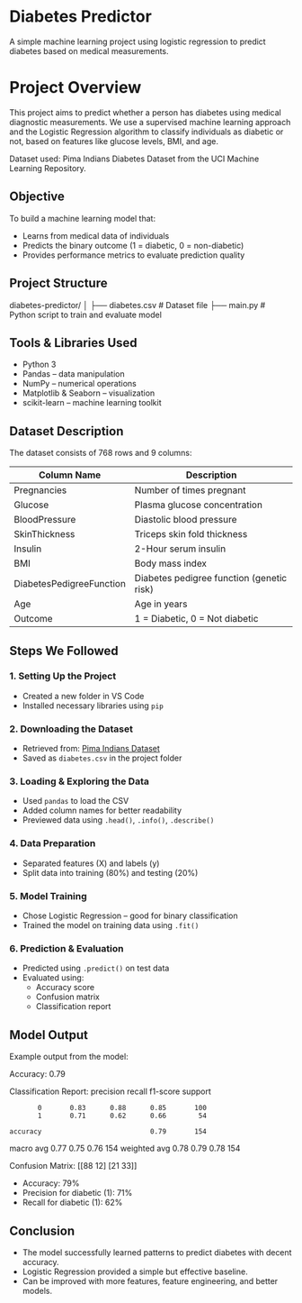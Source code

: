 # Diabetes Predictor
A simple machine learning project using logistic regression to predict diabetes based on medical measurements.


#  Project Overview

This project aims to predict whether a person has diabetes using medical diagnostic measurements. We use a supervised machine learning approach and the Logistic Regression algorithm to classify individuals as diabetic or not, based on features like glucose levels, BMI, and age.

Dataset used: Pima Indians Diabetes Dataset from the UCI Machine Learning Repository.


## Objective

To build a machine learning model that:
- Learns from medical data of individuals
- Predicts the binary outcome (1 = diabetic, 0 = non-diabetic)
- Provides performance metrics to evaluate prediction quality


## Project Structure

diabetes-predictor/
│
├── diabetes.csv              # Dataset file
├── main.py                   # Python script to train and evaluate model



## Tools & Libraries Used

- Python 3
- Pandas – data manipulation
- NumPy – numerical operations
- Matplotlib & Seaborn – visualization
- scikit-learn – machine learning toolkit



## Dataset Description

The dataset consists of 768 rows and 9 columns:

| Column Name              | Description                                |
|--------------------------|--------------------------------------------|
| Pregnancies              | Number of times pregnant                   |
| Glucose                  | Plasma glucose concentration               |
| BloodPressure            | Diastolic blood pressure                   |
| SkinThickness            | Triceps skin fold thickness                |
| Insulin                  | 2-Hour serum insulin                       |
| BMI                      | Body mass index                            |
| DiabetesPedigreeFunction | Diabetes pedigree function (genetic risk) |
| Age                      | Age in years                               |
| Outcome                  | 1 = Diabetic, 0 = Not diabetic             |


##  Steps We Followed

### 1. Setting Up the Project
- Created a new folder in VS Code
- Installed necessary libraries using `pip`

### 2. Downloading the Dataset
- Retrieved from: [Pima Indians Dataset](https://raw.githubusercontent.com/jbrownlee/Datasets/master/pima-indians-diabetes.data.csv)
- Saved as `diabetes.csv` in the project folder

### 3. Loading & Exploring the Data
- Used `pandas` to load the CSV
- Added column names for better readability
- Previewed data using `.head()`, `.info()`, `.describe()`

### 4. Data Preparation
- Separated features (X) and labels (y)
- Split data into training (80%) and testing (20%)

### 5. Model Training
- Chose Logistic Regression – good for binary classification
- Trained the model on training data using `.fit()`

### 6. Prediction & Evaluation
- Predicted using `.predict()` on test data
- Evaluated using:
  - Accuracy score
  - Confusion matrix
  - Classification report


## Model Output

Example output from the model:

Accuracy: 0.79

Classification Report:
              precision    recall  f1-score   support

           0       0.83      0.88      0.85       100
           1       0.71      0.62      0.66        54

    accuracy                           0.79       154
   macro avg       0.77      0.75      0.76       154
weighted avg       0.78      0.79      0.78       154

Confusion Matrix:
[[88 12]
 [21 33]]

- Accuracy: 79%
- Precision for diabetic (1): 71%
- Recall for diabetic (1): 62%


## Conclusion

- The model successfully learned patterns to predict diabetes with decent accuracy.
- Logistic Regression provided a simple but effective baseline.
- Can be improved with more features, feature engineering, and better models.

